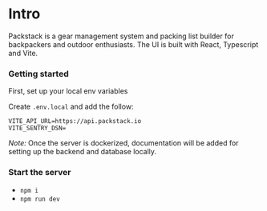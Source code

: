 # Intro

Packstack is a gear management system and packing list builder for backpackers and outdoor enthusiasts. The UI is built with React, Typescript and Vite.

### Getting started

First, set up your local env variables

Create `.env.local` and add the follow:

```
VITE_API_URL=https://api.packstack.io
VITE_SENTRY_DSN=
```

_*Note:*_ Once the server is dockerized, documentation will be added for setting up the backend and database locally.

### Start the server

- `npm i`
- `npm run dev`
